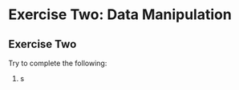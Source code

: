 Exercise Two: Data Manipulation
================

Exercise Two
------------

Try to complete the following:

1.  s
